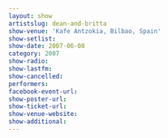 ```yaml
---
layout: show
artistslug: dean-and-britta
show-venue: 'Kafe Antzokia, Bilbao, Spain'
show-setlist: 
show-date: 2007-06-08
category: 2007
show-radio: 
show-lastfm: 
show-cancelled: 
performers: 
facebook-event-url: 
show-poster-url: 
show-ticket-url: 
show-venue-website: 
show-additional: 
---
```


